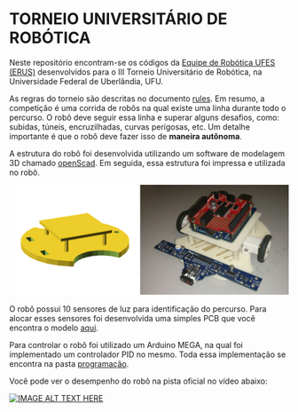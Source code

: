 # TORNEIO UNIVERSITÁRIO DE ROBÓTICA 

Neste repositório encontram-se os códigos da [Equipe de Robótica UFES (ERUS)](http://www.erus.ufes.br/) desenvolvidos para o III Torneio Universitário de Robótica, na Universidade Federal de Uberlândia, UFU.

As regras do torneio são descritas no documento [rules](https://github.com/paaatcha/TUR/blob/master/rules.pdf). Em resumo, a competição é uma corrida de robôs na qual existe uma linha durante todo o percurso. O robô deve seguir essa linha e superar alguns desafios, como: subidas, túneis, encruzilhadas, curvas perigosas, etc. Um detalhe importante é que o robô deve fazer isso de **maneira autônoma**.

A estrutura do robô foi desenvolvida utilizando um software de modelagem 3D chamado [openScad](http://www.openscad.org/). Em seguida, essa estrutura foi impressa e utilizada no robô.

![Estrutra](https://github.com/paaatcha/TUR/blob/master/img/modelo-real.png?raw=true)

O robô possui 10 sensores de luz para identificação do percurso. Para alocar esses sensores foi desenvolvida uma simples PCB que você encontra o modelo [aqui](http://github.com/paaatcha/TUR/eletronica). 


Para controlar o robô foi utilizado um Arduino MEGA, na qual foi implementado um controlador PID no mesmo. Toda essa implementação se encontra na pasta [programação](https://github.com/paaatcha/TUR/tree/master/programacao).

Você pode ver o desempenho do robô na pista oficial no vídeo abaixo:

[![IMAGE ALT TEXT HERE](https://img.youtube.com/vi/wrlccVcyYqc/0.jpg)](https://www.youtube.com/watch?v=wrlccVcyYqc)




